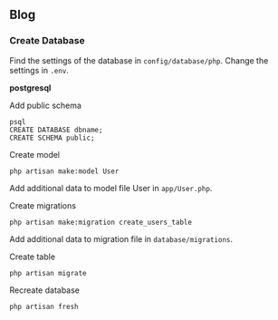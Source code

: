 
## Blog

### Create Database

Find the settings of the database in `config/database/php`.
Change the settings in `.env`.

**postgresql**

Add public schema
```
psql
CREATE DATABASE dbname;
CREATE SCHEMA public;
```

Create model
```
php artisan make:model User
```
Add additional data to model file User in `app/User.php`.


Create migrations
```          
php artisan make:migration create_users_table
```
Add additional data to migration file in `database/migrations`.

Create table
```
php artisan migrate 
```

Recreate database
```
php artisan fresh
```

